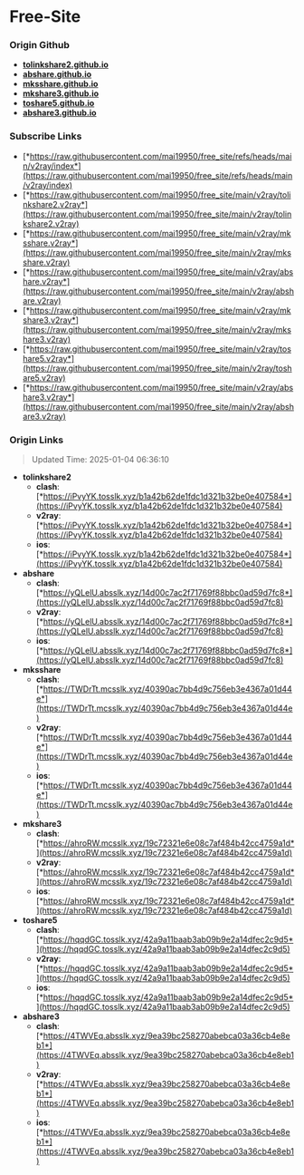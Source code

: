 # Free-Site

### Origin Github

- [**tolinkshare2.github.io**](https://github.com/tolinkshare2/tolinkshare2.github.io)
- [**abshare.github.io**](https://github.com/abshare/abshare.github.io)
- [**mksshare.github.io**](https://github.com/mksshare/mksshare.github.io)
- [**mkshare3.github.io**](https://github.com/mkshare3/mkshare3.github.io)
- [**toshare5.github.io**](https://github.com/toshare5/toshare5.github.io)
- [**abshare3.github.io**](https://github.com/abshare3/abshare3.github.io)

### Subscribe Links

- [*https://raw.githubusercontent.com/mai19950/free_site/refs/heads/main/v2ray/index*](https://raw.githubusercontent.com/mai19950/free_site/refs/heads/main/v2ray/index)
- [*https://raw.githubusercontent.com/mai19950/free_site/main/v2ray/tolinkshare2.v2ray*](https://raw.githubusercontent.com/mai19950/free_site/main/v2ray/tolinkshare2.v2ray)
- [*https://raw.githubusercontent.com/mai19950/free_site/main/v2ray/mksshare.v2ray*](https://raw.githubusercontent.com/mai19950/free_site/main/v2ray/mksshare.v2ray)
- [*https://raw.githubusercontent.com/mai19950/free_site/main/v2ray/abshare.v2ray*](https://raw.githubusercontent.com/mai19950/free_site/main/v2ray/abshare.v2ray)
- [*https://raw.githubusercontent.com/mai19950/free_site/main/v2ray/mkshare3.v2ray*](https://raw.githubusercontent.com/mai19950/free_site/main/v2ray/mkshare3.v2ray)
- [*https://raw.githubusercontent.com/mai19950/free_site/main/v2ray/toshare5.v2ray*](https://raw.githubusercontent.com/mai19950/free_site/main/v2ray/toshare5.v2ray)
- [*https://raw.githubusercontent.com/mai19950/free_site/main/v2ray/abshare3.v2ray*](https://raw.githubusercontent.com/mai19950/free_site/main/v2ray/abshare3.v2ray)

### Origin Links

> Updated Time: 2025-01-04 06:36:10

- **tolinkshare2**
  - **clash**: [*https://iPvyYK.tosslk.xyz/b1a42b62de1fdc1d321b32be0e407584*](https://iPvyYK.tosslk.xyz/b1a42b62de1fdc1d321b32be0e407584)
  - **v2ray**: [*https://iPvyYK.tosslk.xyz/b1a42b62de1fdc1d321b32be0e407584*](https://iPvyYK.tosslk.xyz/b1a42b62de1fdc1d321b32be0e407584)
  - **ios**: [*https://iPvyYK.tosslk.xyz/b1a42b62de1fdc1d321b32be0e407584*](https://iPvyYK.tosslk.xyz/b1a42b62de1fdc1d321b32be0e407584)
- **abshare**
  - **clash**: [*https://yQLelU.absslk.xyz/14d00c7ac2f71769f88bbc0ad59d7fc8*](https://yQLelU.absslk.xyz/14d00c7ac2f71769f88bbc0ad59d7fc8)
  - **v2ray**: [*https://yQLelU.absslk.xyz/14d00c7ac2f71769f88bbc0ad59d7fc8*](https://yQLelU.absslk.xyz/14d00c7ac2f71769f88bbc0ad59d7fc8)
  - **ios**: [*https://yQLelU.absslk.xyz/14d00c7ac2f71769f88bbc0ad59d7fc8*](https://yQLelU.absslk.xyz/14d00c7ac2f71769f88bbc0ad59d7fc8)
- **mksshare**
  - **clash**: [*https://TWDrTt.mcsslk.xyz/40390ac7bb4d9c756eb3e4367a01d44e*](https://TWDrTt.mcsslk.xyz/40390ac7bb4d9c756eb3e4367a01d44e)
  - **v2ray**: [*https://TWDrTt.mcsslk.xyz/40390ac7bb4d9c756eb3e4367a01d44e*](https://TWDrTt.mcsslk.xyz/40390ac7bb4d9c756eb3e4367a01d44e)
  - **ios**: [*https://TWDrTt.mcsslk.xyz/40390ac7bb4d9c756eb3e4367a01d44e*](https://TWDrTt.mcsslk.xyz/40390ac7bb4d9c756eb3e4367a01d44e)
- **mkshare3**
  - **clash**: [*https://ahroRW.mcsslk.xyz/19c72321e6e08c7af484b42cc4759a1d*](https://ahroRW.mcsslk.xyz/19c72321e6e08c7af484b42cc4759a1d)
  - **v2ray**: [*https://ahroRW.mcsslk.xyz/19c72321e6e08c7af484b42cc4759a1d*](https://ahroRW.mcsslk.xyz/19c72321e6e08c7af484b42cc4759a1d)
  - **ios**: [*https://ahroRW.mcsslk.xyz/19c72321e6e08c7af484b42cc4759a1d*](https://ahroRW.mcsslk.xyz/19c72321e6e08c7af484b42cc4759a1d)
- **toshare5**
  - **clash**: [*https://hqqdGC.tosslk.xyz/42a9a11baab3ab09b9e2a14dfec2c9d5*](https://hqqdGC.tosslk.xyz/42a9a11baab3ab09b9e2a14dfec2c9d5)
  - **v2ray**: [*https://hqqdGC.tosslk.xyz/42a9a11baab3ab09b9e2a14dfec2c9d5*](https://hqqdGC.tosslk.xyz/42a9a11baab3ab09b9e2a14dfec2c9d5)
  - **ios**: [*https://hqqdGC.tosslk.xyz/42a9a11baab3ab09b9e2a14dfec2c9d5*](https://hqqdGC.tosslk.xyz/42a9a11baab3ab09b9e2a14dfec2c9d5)
- **abshare3**
  - **clash**: [*https://4TWVEq.absslk.xyz/9ea39bc258270abebca03a36cb4e8eb1*](https://4TWVEq.absslk.xyz/9ea39bc258270abebca03a36cb4e8eb1)
  - **v2ray**: [*https://4TWVEq.absslk.xyz/9ea39bc258270abebca03a36cb4e8eb1*](https://4TWVEq.absslk.xyz/9ea39bc258270abebca03a36cb4e8eb1)
  - **ios**: [*https://4TWVEq.absslk.xyz/9ea39bc258270abebca03a36cb4e8eb1*](https://4TWVEq.absslk.xyz/9ea39bc258270abebca03a36cb4e8eb1)

